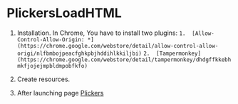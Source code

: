# PlickersLoadHTML


1.  Installation.
In Chrome, You have to install two plugins:
`1.  [Allow-Control-Allow-Origin: *](https://chrome.google.com/webstore/detail/allow-control-allow-origi/nlfbmbojpeacfghkpbjhddihlkkiljbi)`
`2.  [Tampermonkey](https://chrome.google.com/webstore/detail/tampermonkey/dhdgffkkebhmkfjojejmpbldmpobfkfo)`

2.  Create resources.




3.  After launching page [Plickers](https://www.plickers.com)
